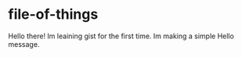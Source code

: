 # file-of-things

Hello there! Im leaining gist for the first time. Im making a simple Hello message. 
